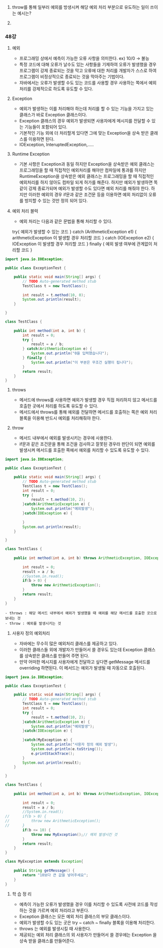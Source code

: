 1. throw를 통해 일부러 예외를 방생시켜 해당 예외 처리 부분으로 유도하는 일이 쓰이는 예시는?

2. 

### 48강

1. 예외

	- 프로그래밍 상에서 예측이 가능한 오류 사항을 의미한다. ex) 10/0 -> 불능
	- 특정 코드에 대해 오류가 날수도 있는 사항들을 기제하여 오류가 발생했을 경우 프로그램이 강제 종료되는 것을 막고 오류에 대한 처리를 개발자가 스스로 하여 프로그램이 비정상적으로 종료되는 것을 막아주는 기법이다.
	- 자바에서는 오류가 발생할 수도 있는 코드를 사용할 경우 사용하는 쪽에서 예외 처리를 강제적으로 하도록 유도할 수 있다.

1. Exception
	
	- 예외가 발생하는 이를 처리해야 하는데 처리를 할 수 있는 기능을 가지고 있는 클래스가 바로 Exception 클래스이다. 
	- Exception 클래스의 경우 예외가 발생되면 사용자에게 메시지를 전달할 수 있는 기능들이 포함되어 있다. 
	- 기본적인 기능 외에 더 처리할게 있다면 그에 맞는 Exception을 상속 받은 클래스를 이용하면 된다.
	- IOException, InteruptedException,.....

1. Runtime Exception
	- 기본 사항은 Exception과 동일 하지만 Exception을 상속받은 예외 클래스는 프로그래밍을 할 때 직접적인 예외처리를 해야만 컴파일에 통과를 하지만 RuntimeException을 상속받은 예외 클래스는 프로그래밍을 할 때 직접적인 예외처리를 하지 않아도 컴파일 되게 허가를 해준다. 하지만 예외가 발생하면 똑같이 강제 종료가되며 예외가 발생할 수도 있다면 예외 처리를 해줘야 한다. 하지만 이러한 예외의 경우 if문과 같은 조건문 등을 이용하면 예외 처리없이 오류를 방지할 수 있는 것만 정의 되어 있다.

1. 예외 처리 블럭

	- 예외 처리는 다음과 같은 문법을 통해 처리할 수 있다.

	try{
		예외가 발생할 수 있는 코드
	}  catch (ArithmeticException e1) {
		arithmeticException 이 발생할 경우 처리할 코드
	}  catch (IOException e2) {
	    IOException 이 발생할 경우 처리할 코드
	} finally {
    	예외 발생 여부에 관계없이 처리할 코드
    }

```Java
import java.io.IOException;

public class ExceptionTest {

	public static void main(String[] args) {
		// TODO Auto-generated method stub
		TestClass t = new TestClass();
		
		int result = t.method(10, 0);
		System.out.println(result);
	}

}

class TestClass {
	
	public int method(int a, int b) {
		int result = 0;
		try {
			result = a / b;
		} catch(ArithmeticException e) {
			System.out.println("0을 입력했습니다");
		} finally {
			System.out.println("이 부분은 무조건 실행이 됩니다");
		}
		return result;
	}
}
```

1. throws

	- 메서드에 throws를 사용하면 예외가 발생할 경우 직접 처리하지 않고 메서드를 호출한 곳에서 처리를 하도록 유도할 수 있다.
	- 메서드에서 throws를 통해 예외를 전달하면 메서드를 호출하는 쪽은 예외 처리 블록을 이용해 반드시 예외를 처리해줘야 한다.

1. throw

	- 메서드 내부에서 예외를 발생시키는 경우에 사용한다. 
	- if문과 같은 조건문을 통해 조건을 검사하고 잘못된 경우라 판단이 되면 예외를 발생시켜 메서드를 호출한 쪽에서 예외를 처리할 수 있도록 유도할 수 있다.

```Java
import java.io.IOException;

public class ExceptionTest {

	public static void main(String[] args) {
		// TODO Auto-generated method stub
		TestClass t = new TestClass();
		int result = 0;
		try {
			result = t.method(10, 2);
		}catch(ArithmeticException e) {
			System.out.println("예외발생");
		}catch(IOException e) {
			
		}
		System.out.println(result);
	}

}

class TestClass {
	
	public int method(int a, int b) throws ArithmeticException, IOException {
		
		int result = 0;
		result = a / b;
		//System.in.read();
		if(b > 0) {
			throw new ArithmeticException();
		}
		return result;
	}
}
```

	- throws : 해당 메서드 내부에서 예외가 발생했을 때 예외를 해당 메서드를 호출한 곳으로 보내는 것
	- throw : 예외를 발생시키는 것

1. 사용자 정의 예외처리 

	- 자바에는 무수히 많은 예외처리 클래스를 제공하고 있다.
	- 이러한 클래스들 외에 개발자가 만들어서 쓸 경우도 있는데 Exception 클래스를 상속받은 클래스를 만들어 주면 된다.
	- 만약 어떠한 메시지를 사용자에게 전달하고 싶다면 getMessage 메서드를 overriding 하면된다. 이 메서드는 예외가 발생될 때 자동으로 호출된다.

```Java
import java.io.IOException;

public class ExceptionTest {

	public static void main(String[] args) {
		// TODO Auto-generated method stub
		TestClass t = new TestClass();
		int result = 0;
		try {
			result = t.method(10, 2);
		}catch(ArithmeticException e) {
			System.out.println("예외발생");
		}catch(IOException e) {
			
		}catch(MyException e) {
			System.out.println("사용자 정의 예외 발생");
			System.out.println(e.toString());
			e.printStackTrace();
		}	
		System.out.println(result);
	}

}

class TestClass {
	
	public int method(int a, int b) throws ArithmeticException, IOException, MyException {
		
		int result = 0;
		result = a / b;
		//System.in.read();
//		if(b > 0) {
//			throw new ArithmeticException();
//		}
		if(b <= 10) {
			throw new MyException();// 예외 발생시킨 것
		}
		return result;
	}
}

class MyException extends Exception{
	
	public String getMessage() {
		return "10보다 큰 값을 넣어주세요";
	}
}
```

1. 학 습 정 리

	- 예측이 가능한 오류가 발생했을 경우 이를 처리할 수 있도록 사전에 코드를 작성하는 것을 가르켜 예외 처리라고 부른다.
	- Exception 클래스는 모든 예외 처리 클래스의 부모 클래스이다.
	- 예외가 발생할 수도 있는 곳은 try ~ catch ~ finally 블록을 이용해 처리한다. 
	- throws 는 예외를 발생시킬 때 사용한다.
	- 제공되는 예외 처리 클래스의 외 사용자가 만들어서 쓸 경우에는 Exception 을 상속 받을 클래스를 만들어준다. 
